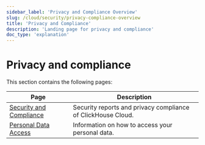 ```yaml
---
sidebar_label: 'Privacy and Compliance Overview'
slug: /cloud/security/privacy-compliance-overview
title: 'Privacy and Compliance'
description: 'Landing page for privacy and compliance'
doc_type: 'explanation'
---
```


# Privacy and compliance

This section contains the following pages:

| Page                                                                       | Description                                                  |
|----------------------------------------------------------------------------|--------------------------------------------------------------|
| [Security and Compliance](/cloud/security/security-and-compliance) | Security reports and privacy compliance of ClickHouse Cloud. |
| [Personal Data Access](/cloud/security/personal-data-access)       | Information on how to access your personal data.             |
